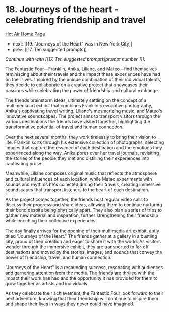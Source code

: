 # 18. Journeys of the heart - celebrating friendship and travel

[Hot Air Home Page](https://hotair.peterkaminski.wiki/) 
 
 - next: [[19. "Journeys of the Heart" was in New York City]] 
 - prev: [[17. Ten suggested prompts]]

_Continue with with [[17. Ten suggested prompts|prompt number 1]]._

The Fantastic Four—Franklin, Anika, Liliane, and Mateo—find themselves reminiscing about their travels and the impact these experiences have had on their lives. Inspired by the unique combination of their individual talents, they decide to collaborate on a creative project that showcases their passions while celebrating the power of friendship and cultural exchange.

The friends brainstorm ideas, ultimately settling on the concept of a multimedia art exhibit that combines Franklin's evocative photography, Anika's captivating travel writing, Liliane's mesmerizing music, and Mateo's innovative soundscapes. The project aims to transport visitors through the various destinations the friends have visited together, highlighting the transformative potential of travel and human connection.

Over the next several months, they work tirelessly to bring their vision to life. Franklin sorts through his extensive collection of photographs, selecting images that capture the essence of each destination and the emotions they experienced along the way. Anika pores over her travel journals, revisiting the stories of the people they met and distilling their experiences into captivating prose.

Meanwhile, Liliane composes original music that reflects the atmosphere and cultural influences of each location, while Mateo experiments with sounds and rhythms he's collected during their travels, creating immersive soundscapes that transport listeners to the heart of each destination.

As the project comes together, the friends host regular video calls to discuss their progress and share ideas, allowing them to continue nurturing their bond despite being physically apart. They also plan a series of trips to gather new material and inspiration, further strengthening their friendship while enriching their collective experiences.

The day finally arrives for the opening of their multimedia art exhibit, aptly titled "Journeys of the Heart." The friends gather at a gallery in a bustling city, proud of their creation and eager to share it with the world. As visitors wander through the immersive exhibit, they are transported to far-off destinations and moved by the stories, images, and sounds that convey the power of friendship, travel, and human connection.

"Journeys of the Heart" is a resounding success, resonating with audiences and garnering attention from the media. The friends are thrilled with the impact their work has had and the opportunity it has provided for them to grow together as artists and individuals.

As they celebrate their achievement, the Fantastic Four look forward to their next adventure, knowing that their friendship will continue to inspire them and shape their lives in ways they never could have imagined.


